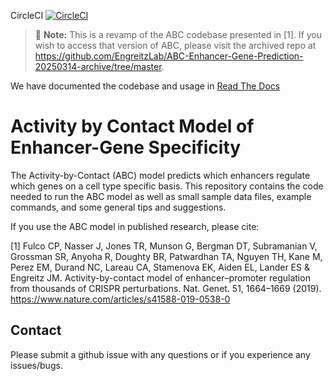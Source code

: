 CircleCI [![CircleCI](https://dl.circleci.com/status-badge/img/gh/broadinstitute/ABC-Enhancer-Gene-Prediction.svg?style=svg)](https://app.circleci.com/pipelines/github/broadinstitute/ABC-Enhancer-Gene-Prediction)

> :memo: **Note:** This is a revamp of the ABC codebase presented in [1]. If you wish to access that version of ABC, please visit the archived repo at https://github.com/EngreitzLab/ABC-Enhancer-Gene-Prediction-20250314-archive/tree/master.

We have documented the codebase and usage in [Read The Docs](https://abc-enhancer-gene-prediction.readthedocs.io/en/latest/) 

# Activity by Contact Model of Enhancer-Gene Specificity

The Activity-by-Contact (ABC) model predicts which enhancers regulate which genes on a cell type specific basis. This repository contains the code needed to run the ABC model as well as small sample data files, example commands, and some general tips and suggestions.

If you use the ABC model in published research, please cite:

[1] Fulco CP, Nasser J, Jones TR, Munson G, Bergman DT, Subramanian V, Grossman SR, Anyoha R, Doughty BR, Patwardhan TA, Nguyen TH, Kane M, Perez EM, Durand NC, Lareau CA, Stamenova EK, Aiden EL, Lander ES & Engreitz JM. Activity-by-contact model of enhancer–promoter regulation from thousands of CRISPR perturbations. Nat. Genet. 51, 1664–1669 (2019). https://www.nature.com/articles/s41588-019-0538-0

## Contact
Please submit a github issue with any questions or if you experience any issues/bugs. 



